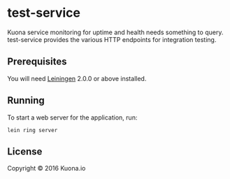 # test-service

Kuona service monitoring for uptime and health needs something to
query. test-service provides the various HTTP endpoints for
integration testing.

## Prerequisites

You will need [Leiningen][] 2.0.0 or above installed.

[leiningen]: https://github.com/technomancy/leiningen

## Running

To start a web server for the application, run:

    lein ring server

## License

Copyright © 2016 Kuona.io
